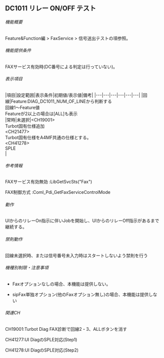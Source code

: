 ## DC1011 リレー ON/OFF テスト 

###### 機能概要

Feature&Function編 > FaxService > 信号送出テストの項参照。

###### 機能提供条件

FAXサービス有効時(DC番号による判定は行っていない)。

###### 表示項目

|項目|設定範囲|表示条件|初期値/表示値|備考|
|---|---|---|---|---|---|
|回線|Feature:DIAG_DC1011_NUM_OF_LINEから判断する<br/>回線1～Feature値<br/>Featureが2以上の場合は[ALL]も表示<br/>|常時|未選択|<CH19001&gt;<br/>Turbot固有仕様追加<br/>&lt;CH21477&gt;<br/>Turbot固有仕様をA4MF共通の仕様とする。<br/>&lt;CH41278><br/>SPLE<br/>|


###### 参考情報

FAXサービス有効無効 :LibGetSvcSts("Fax")

FAX制御方式 :Coml\_Pdi\_GetFaxServiceControlMode

###### 動作

UIからのリレーOn指示に伴いJobを開始し、UIからのリレーOff指示があるまで継続する。

###### 禁則動作

回線未選択時、または信号番号未入力時はスタートしないよう禁則を行う

###### 機種別制限・注意事項

- Faxオプションなしの場合、本機能は提供しない。

- sipFax単独オプション(他のFaxオプション無し)の場合、本機能は提供しない

###### 関連CH

CH19001:Turbot Diag FAX診断で回線2・3、ALLボタンを消す

CH41277:UI DiagのSPLE対応(Step1)

CH41278:UI DiagのSPLE対応(Step2)